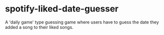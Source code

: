 # spotify-liked-date-guesser
A 'daily game' type guessing game where users have to guess the date they added a song to their liked songs.
